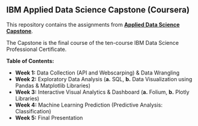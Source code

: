 IBM Applied Data Science Capstone (Coursera)
------------------------------------
This repository contains the assignments from [**Applied Data Science Capstone**](https://www.coursera.org/learn/applied-data-science-capstone/home/module/5). 

The Capstone is the final course of the ten-course IBM Data Science Professional Certificate. 

**Table of Contents:**
*  **Week 1:** Data Collection (API and Webscarping) & Data Wrangling
*  **Week 2:** Exploratory Data Analysis (**a.** SQL, **b.** Data Visualization using Pandas & Matplotlib Libraries)
*  **Week 3:** Interactive Visual Analytics & Dashboard (**a.** Folium, **b.** Plotly Libraries)
*  **Week 4:** Machine Learning Prediction (Predictive Analysis: Classification)
*  **Week 5:** Final Presentation
